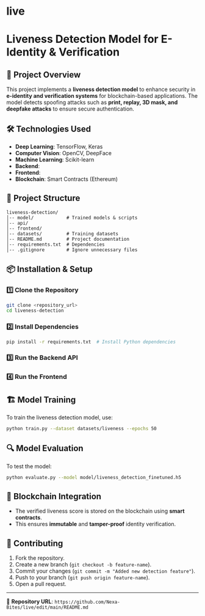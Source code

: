 # live

# Liveness Detection Model for E-Identity & Verification

## 🚀 Project Overview
This project implements a **liveness detection model** to enhance security in **e-identity and verification systems** for blockchain-based applications. The model detects spoofing attacks such as **print, replay, 3D mask, and deepfake attacks** to ensure secure authentication.

## 🛠️ Technologies Used
- **Deep Learning**: TensorFlow, Keras
- **Computer Vision**: OpenCV, DeepFace
- **Machine Learning**: Scikit-learn
- **Backend**: 
- **Frontend**: 
- **Blockchain**: Smart Contracts (Ethereum)

## 📂 Project Structure
```
liveness-detection/
│-- model/            # Trained models & scripts
│-- api/              
│-- frontend/         
│-- datasets/         # Training datasets
│-- README.md         # Project documentation
│-- requirements.txt  # Dependencies
│-- .gitignore        # Ignore unnecessary files
```

## 📦 Installation & Setup
### 1️⃣ Clone the Repository
```bash
git clone <repository_url>
cd liveness-detection
```

### 2️⃣ Install Dependencies
```bash
pip install -r requirements.txt  # Install Python dependencies
```

### 3️⃣ Run the Backend API


### 4️⃣ Run the Frontend 



## 🏗️ Model Training
To train the liveness detection model, use:
```bash
python train.py --dataset datasets/liveness --epochs 50
```

## 🔍 Model Evaluation
To test the model:
```bash
python evaluate.py --model model/liveness_detection_finetuned.h5
```

## 🔗 Blockchain Integration
- The verified liveness score is stored on the blockchain using **smart contracts**.
- This ensures **immutable** and **tamper-proof** identity verification.

## 📌 Contributing
1. Fork the repository.
2. Create a new branch (`git checkout -b feature-name`).
3. Commit your changes (`git commit -m "Added new detection feature"`).
4. Push to your branch (`git push origin feature-name`).
5. Open a pull request.





---
🔗 **Repository URL**: `https://github.com/Nexa-Bites/live/edit/main/README.md`

